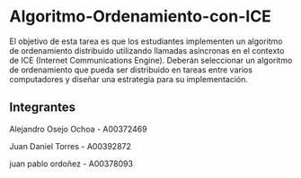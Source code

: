 # Algoritmo-Ordenamiento-con-ICE

El objetivo de esta tarea es que los estudiantes implementen un algoritmo de ordenamiento distribuido utilizando llamadas asíncronas en el contexto de ICE (Internet Communications Engine). Deberán seleccionar un algoritmo de ordenamiento que pueda ser distribuido en tareas entre varios computadores y diseñar una estrategia para su implementación.

## Integrantes

Alejandro Osejo Ochoa - A00372469

Juan Daniel Torres - A00392872

juan pablo ordoñez - A00378093